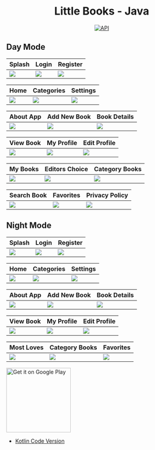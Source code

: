 <h1 align="center">Little Books - Java</h1>

<p align="center">
  <a href="https://android-arsenal.com/api?level=25"><img alt="API" src="https://img.shields.io/badge/API-23%2B-brightgreen.svg?style=flat"/></a>
</p>


## Day Mode
Splash | Login | Register 
--- | --- | --- | 
![](https://blogger.googleusercontent.com/img/b/R29vZ2xl/AVvXsEj_bgyI-bwGdC_jwRfsIsJfw6bLdDcyF_Oa8aoW2eGRtMx8RHBETRZyNdOGF5TVQ6udRJhJhJJGhyjIcT57kCl3NwWvmLSgpknGD3F3homXsLOq2ctyn9XExDUPjqfNtoNxZuR8tQV3wBooJUCQ6XwAocEwo3e_l8Q-BrPrS74BocAUrfyymJGHT1euGg/s900/day%20(1).jpg) | ![](https://blogger.googleusercontent.com/img/b/R29vZ2xl/AVvXsEjFhXrUZfzufXO79tL0daCKvoXIMnOx58Wp5G_HGIV3DXM-xBu5cLE2WyDeN48OgqR05AEWTgev9QFtkex6mZRztLIN2CAnLnqX5ikN9yCQOB5D4mUFUSebQ56jM82MUpvZmtLvpm8LCKyeW7VZ9MSsxJnNPXv8UmuMVP5LuK7nLj3_YdDtxgBrXhHhuQ/s900/day%20(2).jpg) | ![](https://blogger.googleusercontent.com/img/b/R29vZ2xl/AVvXsEj19t1xDtLTLUFHef40OaUx7sJTkNidixojLtnrDKSUZWXjQL3Xd-J6DJ4tzltk5hzF5hQ9aJlkLkU0_hLg2-NlKZ2XyA1kMijbBiNklDMbPq48_PMnLZmiOV_5ouoLmvTjq-fuAJNIdtSVX7JyY3ifrnUwmdU0x-iKaKVTMBGG-Kv8vKWXr22etivOcA/s900/day%20(3).jpg) | 

| Home | Categories | Settings
--- | --- | --- |
![](https://blogger.googleusercontent.com/img/b/R29vZ2xl/AVvXsEgye3s0zPBguAXeJZFKgPlDW41jIGjNAChOnYZ0Q3x2I0NH18nXCyJLgK46h6NxKVhjDT-71WneaWf6QUMNkoPpantNCUe9Dse-zMC6j425gd1RrMZvS8XsSq0DP35go1wB676XrrFFZu0gssMjYIrmPUEVMuH74qX_b7efIEZ6dLGhTo5Bou0V1NPNXg/s900/day%20(4).jpg) | ![](https://blogger.googleusercontent.com/img/b/R29vZ2xl/AVvXsEhR5wo8fS32Zl2Au6BSkgimvHcta6yvCpO2F7AqrvqA6aCz0NYO0PdyzAV7t1I020CN5RWVWWUxgBSbeBVrxOMwRUgpea0Uzd2KQ7Npe-Iycljxm8KoxBvLUz-Um3__0BqflfIhgy9rpVGiFuNDJmOI-n4BWE3uFk4qLzA5OEwTH5EKUzeribkOmy_-Qg/s900/day%20(5).jpg) | ![](https://blogger.googleusercontent.com/img/b/R29vZ2xl/AVvXsEgMJ6ydZ8jvIMFnbZpAZLl1dkx9PHBDYSBEMPXjc1DVLw6ZcW_GVD-1mE4d8s1-137ZzNgWrkE2k0d0JRrBPkriNuZbBeUFanwhdtyiRXl1eFHrn0A3ra2U262PgS4-zFNmBSZvtZ8FL4oDxD4gPtLm2KAM3zNBWddtx2d72VXmyrRfzdWPKyqQV0tLiw/s900/day%20(6).jpg) | 

| About App | Add New Book | Book Details 
--- | --- | --- | 
![](https://blogger.googleusercontent.com/img/b/R29vZ2xl/AVvXsEj9daH7fWcbptVePVQfWQ_y4tKwitNunsUy_eIobAEzS0LhG-MMFH5e0mNO1xajb248ME2NknBJfGNA9p1RQ9WmjgFndFyeVtSNHCsmxiEKgG-HRR_j8FDQql4w9rkPH5ETEvEps9Qgay4GZ8EL-yIsWBJ5WzFI4MM1AMPOxML1RZzd6I7vTgK6A14YHg/s900/day%20(7).jpg) | ![](https://blogger.googleusercontent.com/img/b/R29vZ2xl/AVvXsEj9LaG8Ojtr67DJSIKPS9fh87jPdN0qfLi6IYKBIhVQ_kow8Ei0igfG7MCRPqF2lRkqesCdEUXFcKgFxxmQONDpVo2E2iDl92Gzx-87C4jMzyRXwPsh1QmORfsNzgxFIhqngyYqDassB_ZxKh6SWk3Yow0V2vyohogw4crbBd9FtQ3grCidxMsbXoLzrw/s900/day%20(8).jpg) | ![](https://blogger.googleusercontent.com/img/b/R29vZ2xl/AVvXsEh31ZpmFpXiv7KeP8nma260GthP61zaUqJ0GYueCVAGe7IW4QZD4-hVbX2lW6zN3nl9581E88e1mLcs8upV-vGfSNiuEFahsxoiTt34ozvQ6NNYRyynmH7y7ipzFPM4GTFDZDfAChVNYbarn3kw0B74LDKLCN3dUhC4TrUFf26M-FctzW2Is7LXdESeEA/s900/day%20(9).jpg) | 

| View Book | My Profile | Edit Profile
--- | --- | --- |
![](https://blogger.googleusercontent.com/img/b/R29vZ2xl/AVvXsEjKJZHvY-ynaj2U6dPQ5YngKjOL7HAOoNjcGHtp_tfUdnCiULch126evojo5P6fF8ATfmQ8jqPwYyuSpwM_EvSvVikJnq0dx4_plf255-FcF0BcdLybQjbJwLzS8AHYXLpg7wRx2fP-QyjvsrzhTWYdpF-UOMnkntb2TZzfDPFZdcr6NRMCB-UzK1g4Ag/s900/day%20(10).jpg) | ![](https://blogger.googleusercontent.com/img/b/R29vZ2xl/AVvXsEg16HEPjt88iv89jdwOxFXklUHD4elNeLM-5UST1UQgOl86w87Aq5odzpDnsA5bs1T4p7m3ERbj60Csqy3_yBG3mF8bidzeIZy098gK-bzzpFhorbRsF66CAfRtbkcdFdbBw3gEtEp5e9FYQFFU5AjIK1JA_s_drskjf8_m2b6JAdJfjT3sPukBwRlv-g/s900/day%20(11).jpg) | ![](https://blogger.googleusercontent.com/img/b/R29vZ2xl/AVvXsEgCpdicQTZbZuuN1nyUPYcEjWocI0CR6LgPoMcWFn3wShDIPcVQBU6yCeD5u34uWby13gXpFoFFK1cflATsbz5JvJrNa6S9b5HI7mI-RRYu6xp7IOEgsa9w1cWM_W5NCwCqTnQN6Ga_2tu57sti-9KXVmGX3aLOdpV6-lZR0s8QcbC3isAwYDqs2AtT8w/s900/day%20(12).jpg) | 

| My Books | Editors Choice  | Category Books  
--- | --- | --- | 
![](https://blogger.googleusercontent.com/img/b/R29vZ2xl/AVvXsEi8YWpUW_wlYnxYCpGAzzLbcoGIKgqfUiNab34Acn96gxTCwgsxsv8tbikq0yyIBYzkk4gLV6HzbYXBSX2Sx5iDzZE19aBGhjDOYgVi9RT0LdEeo4_NKQQQurh5pZD8rRQu_TCMwP3XXM5ouFEg7zriYUgIFw6cJkdVC7m7S2Zm-SoN66zppT_vV6RGmA/s900/day%20(13).jpg) | ![](https://blogger.googleusercontent.com/img/b/R29vZ2xl/AVvXsEgFrgesobOvxHKonWK8sLx8oB31SOfisIaVRTImX5YhgoVyv8ydYNdb1qkoC_9dvOT9gGRJM6ktVSnmvVQZZYNdTqvdLRCg8zDnFdODHYUEUMYoCyosjUhizEKV3dSugXDpYOQOiTp_8Gki8kmBIxFORhvzUO0Aqg4R7VIFR38n4xfe4zvbQugF4rEtmg/s900/day%20(14).jpg) | ![](https://blogger.googleusercontent.com/img/b/R29vZ2xl/AVvXsEgFOfku0h1FGzv83a9Y-WKMPn2v6VIgEX1LJWUfQ3MInFhBRX9161KX9269vYA4GDaS6LXCC_YP6ztbcq7e4_WWwBoP84oh44DirYwvc4EtAeVVzO9kVdZ09oFIdl4mUqKThLeyPTFA40ffD-LlMa86KGrG5qqbTcfXCHtOpzm71hhZ2Z7BlUEUHzGh4Q/s900/day%20(15).jpg) | 

| Search Book | Favorites | Privacy Policy
--- | --- | --- |
![](https://blogger.googleusercontent.com/img/b/R29vZ2xl/AVvXsEjbxvs-n6-Uk-ayR4EwEaRxpc-_wc8JwvO8PQlIRMQyoBnDAhRZmtz9YOFTniEozJo4qz2rmkd0qrpO0Dj8xDpoz9vfn-zbzQOOFyal8aSJk0_CEuBOBoH4Xezqmszc8OXk3XDnqgMAa69cU4ug94aHhnCBFCUCMUY3aQbsYkuXNtm8qHSSLqiXjeXj_A/s900/day%20(16).jpg) | ![](https://blogger.googleusercontent.com/img/b/R29vZ2xl/AVvXsEhiMJJSrTdrBWtFB8mdZiS0wK5lJPAliEhDArk730Clxi-EVOLNREMgc7tqZtRLsxtt0erXxqlFKtB_jmiUMdUKBZg0B-ocV9yfPH9u6unKvJxSJVPqEVlSRqtwYo8Wj6O-A9PU95pcxM7YKEPwGzgJ2IXOetMiZzZ_s63VdwKa1fxCI4LEhIZQOXrrFw/s900/day%20(17).jpg) | ![](https://blogger.googleusercontent.com/img/b/R29vZ2xl/AVvXsEhRFCGPQpN6xjWCYR2YAknYMQylxpjxV9OtCSvuMjis5eY_KfFm7QJcG4LNCzXuFqsgRBkieiX0jzIXUXkz66K7-fBPBxC5w6ohgNmHRXe2lLCmO2Cs8yizsnhAMUe7jFyRFTnUiY5EEDIIwkB5lpjIOU5lavlahGql3z4IFSLsuT8e6cODhhd0HUrkMw/s900/day%20(18).jpg) | 

## Night Mode
Splash | Login | Register
--- | --- | --- | 
![](https://blogger.googleusercontent.com/img/b/R29vZ2xl/AVvXsEj_rW85LTAHQehwvxmtToOnmtnocybzj4npkvp-96Tu9qgrhfQgymVneeFRKXJVFWexbU19V9GIMIkhXcauILzKHEIWAuRGRhM_2NxnHq0rIlUmDNrBmYpCTjpxfGWj-Kndks_6IMw5kpreA4e8QJ_wJv5gf_cg6GV4fQSF6IOaS-_1u7pHpQ6KlwrNOA/s900/night%20(1).jpg) | ![](https://blogger.googleusercontent.com/img/b/R29vZ2xl/AVvXsEhkLiRv5gruMQAb1HvQ9PSMFlAm_6PEFoZ4utt9Cp2brHulQIF1M4eROSXVvp_fGf-MS1gCNXmvTCjWPQjsIRi9dj-hD6FPzMS8KE1NkgiGRrtR_bj2x6G3SeFWqPmuIThph6tS1l0Rh6PKot8N2mk8Ue5flBQ_xYlh5Hpn6oShi---K5ZDtUxtuN3Z0w/s900/night%20(2).jpg) | ![](https://blogger.googleusercontent.com/img/b/R29vZ2xl/AVvXsEiooklNN9bv5XZPCuhPE3IBMjyh_5XXdrPgfPqsw_pAk9fTApJkSL2HPdvxE6eGRc7Yg-azMHC5zeJtOCbeHDhjdvpfy92uepQTACB0Zlmpdha2g9WXxS4lRg4NOmhwGm6EYz39iA-2GPmYNWJHQ5-NnvV6UMRbYn-KdtXhq2S_xlG4iPdJoz6Tuysp3w/s900/night%20(3).jpg) | 

| Home | Categories | Settings
--- | --- | --- |
![](https://blogger.googleusercontent.com/img/b/R29vZ2xl/AVvXsEgyJM_zArA9zqBDVidhQK00o12LB9DDO4WzStrrVMX4U_wxyQmMmwqcvmX6Ze28H_u5ljyShvzGtKjtv2AegayseGM-DWPaCtw_l9dJ3ecSX732KPVP8TatCiSg2tMkU8bd0bGYLhhExOb9rtsoaZc9Et_xQlnYXktpgX7cz-kg8M6XnfCxzF3T6O_E1g/s900/night%20(4).jpg) | ![](https://blogger.googleusercontent.com/img/b/R29vZ2xl/AVvXsEiftf4ySNW3CLq3yvs_Rkgovui871_ENFZvDtR4M5iCyuiKvpzPOB8sJIcFf0l0PcrLASAwcrEox2W3i__7mp43-ob5OAivTVHvILoTMjjJxglgl6juqVLCrEI26iL-_P-0TaOkg1XxNvROYQfY6tlx5T-CNtl87RlOCDrHg8xRgxbbdXosZl4BmBYJpw/s900/night%20(5).jpg) | ![](https://blogger.googleusercontent.com/img/b/R29vZ2xl/AVvXsEiwtnR3gU0Mf0LLoo_IFjw9XMgb_Y8YPZu2EP5fnfaFnPlVg8D5Cn5GhuSid_cgNik8OlYZ0dkEe5z2nUWSLyqUPmyPMAvqHgEEcIS_8g36-FPVx1JQkmpwNzgB5jfQhatmjLIuShAJ2GFyXwIv9mRwVHHgzbuNGuE8miWiV8nXaRCHCYBQ6JheZyom_A/s900/night%20(6).jpg) | 

| About App | Add New Book | Book Details
--- | --- | --- | 
![](https://blogger.googleusercontent.com/img/b/R29vZ2xl/AVvXsEiqDhWroyNhOpTsPNd9UUJPzM2GMXsI86DhkSiGWFhXv74upu532oI-Dg1uS64f8PX4JjkIH0M-iOJo022hAuFGuUUPEu-Nq4c7_3LS8PkkljCwZrE9ZhMN2We-uhAeLOfIZ4muRJvxeJ_77FbNLXqtJB2In3orQDnR-ETNbXbJCYLYFz75QuiF9jVn4Q/s900/night%20(7).jpg) | ![](https://blogger.googleusercontent.com/img/b/R29vZ2xl/AVvXsEgIV3HvZ2sAEYeNJF6jRMe5qu-2JElXbtkcn5X5KBwqRmgAS8FRatB3Owyp_H82puPoow9_9tmrM0wUbNisr8VJ5UN8efXjkd-G4youm1T-cK4Zo-iybEIheoZkGfblMF6WB7O6XN8CaWUn1AQJfbqi9B7iaqziJ_WriLu2inhKz_WNJl6xo11tmy3pfw/s900/night%20(8).jpg) | ![](https://blogger.googleusercontent.com/img/b/R29vZ2xl/AVvXsEiUo-uX0vwm32CUlT-_zt5hlYM1dUKm4YT3XAKruQK23FodP05X8W2RtEt1UqJNM8TGG-Q_JIC1UnPoYcPBM2370VUMXB3l5MXluSSwgpFcBQJCOSYYPaQ-kS5HzTJOMquKFdQl8ekrV1cuPuLQVz2mfzLvG7cu7MEjBbruKm46jfXjqANSsUiEP7zB2Q/s900/night%20(9).jpg) | 

| View Book | My Profile | Edit Profile
--- | --- | --- |
![](https://blogger.googleusercontent.com/img/b/R29vZ2xl/AVvXsEjVLhA08FqE9gegxrRX6mG-_5NMlfdBHS3i-N76QoDYwxCil4JpgK2SY1gdfIS4rkkQJV1wuVhKdaCcEwHhQkpGW7YMAHiqv3wkW7F5TTo0Bm-1KAld4Oxktd7kEfhRPgbcq7vjH_aqBsz8q14mrFnyClr4QmrkNj-U_WDNc1YweGN72NrsLORPmBzkzQ/s900/night%20(10).jpg) | ![](https://blogger.googleusercontent.com/img/b/R29vZ2xl/AVvXsEibxBQv8srEL9Hog6ZftMK4frUXg2yPwCDzEBzVY5Y-wqZZSsCuGgQJ3pHBZ1AwPJXNGRjyl3-vc_GICaBoB0yHPY7UdSz2Mq9O_wa9lLc098yBg-xKM9nl7a12pR-zr85VJTJ9ibzfq82kWcQ0iuGYgGmcRmfva0gaihRENjGb86kPBkncPW9Sm8GoQA/s900/night%20(11).jpg) | ![](https://blogger.googleusercontent.com/img/b/R29vZ2xl/AVvXsEi2w7Vag4weEc0d6cp298sbgEIyDWE5cakJotJLO-cunqK1-0kXzXhvZtvxhbdSkmITk7S2T-9M6IcVDiERjwoE_yfDoErS7oy2MAUcUxu4UN-6zWA2RM92BjlRYjtK9indNINd-dwunaWrtjuJZEXcIzwBVZU4xp4itD6hoPvi7j2lL2g5uNsXPc5K7w/s900/night%20(12).jpg) | 

| Most Loves | Category Books | Favorites 
--- | --- | --- | 
![](https://blogger.googleusercontent.com/img/b/R29vZ2xl/AVvXsEgbo3Kl5yY2x4gbUwoISHEZf1pSXR3h0V-AUXGUXxIRGAwcGIhg9DbrQJyb5xGLhD4YFKTXvwct9b6GTLD2zF94FT3rbxKpI62G645v-MYvE4nBf6-_1lzxlDhk9-z2qhAabpc2j9HYhw79646OTxijvfR-oTmqghOgzXefj1g5yzUMPq3VS32OfiCAYg/s900/night%20(13).jpg) | ![](https://blogger.googleusercontent.com/img/b/R29vZ2xl/AVvXsEgHVLjqL699qxcf0QENDfc3f0zyGafhkfUSUJCgAO-2UtKeF7RKUPnYmozlj6jEe5vieHVnd9oIEdBa0FyH4hqXPdtcJZS7DuqMXXD_YobPTKx7q_KNiM_OIzGAt7tG3yQkCyupnNMErD9l3ZONMkglOg6X2FJD1jAtJoeX6dVNBMRq8C_8Xt6sOzK_-Q/s900/night%20(14).jpg) | ![](https://blogger.googleusercontent.com/img/b/R29vZ2xl/AVvXsEgfLgEsP1Je8HTAHVz3JDXUDF2V1P-knJedWCDo3Sz4Hy1sjwDew0ZH30T48ht30bjIA6n4Cs9Gwv5tlPR2NENuaTG2VWV_cSl_Pthlnvs4-gz5HZp2tMY5WNLCgqeopJL7SFE--BXrNXRu8lsvHtea6R4uaFSqlGWowN1pZwpw9yDiBhHsFBWqNwS4lg/s900/night%20(15).jpg) | 

<a href='https://play.google.com/store/apps/details?id=com.flatcode.littlebooks'><img alt='Get it on Google Play' src='https://play.google.com/intl/en_us/badges/images/generic/en_badge_web_generic.png' width="170px"/></a>
<br />

- [Kotlin Code Version](https://github.com/selimdawa/LittleBooksKotlin/)

